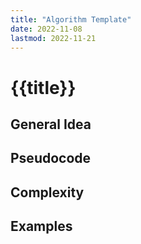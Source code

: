 ```yaml
---
title: "Algorithm Template"
date: 2022-11-08
lastmod: 2022-11-21
---
```

# {{title}}
## General Idea

## Pseudocode

## Complexity

## Examples
